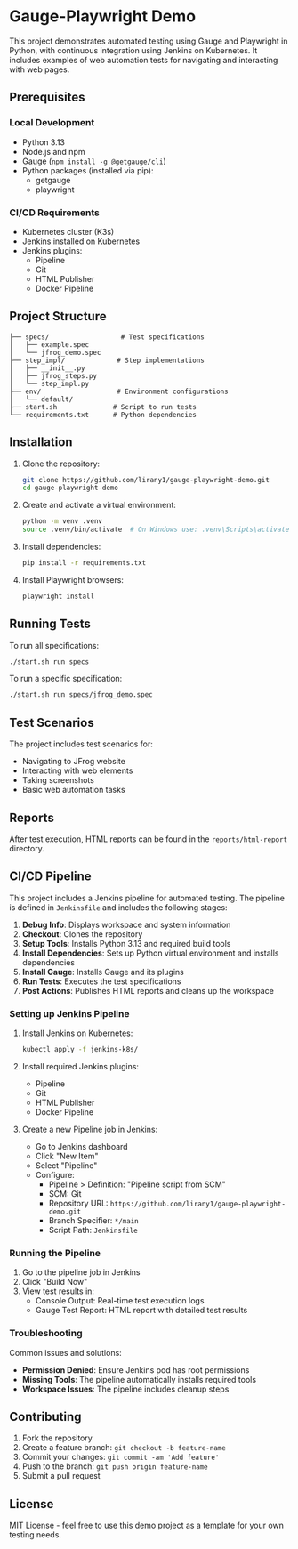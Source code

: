 # Gauge-Playwright Demo

This project demonstrates automated testing using Gauge and Playwright in Python, with continuous integration using Jenkins on Kubernetes. It includes examples of web automation tests for navigating and interacting with web pages.

## Prerequisites

### Local Development
- Python 3.13
- Node.js and npm
- Gauge (`npm install -g @getgauge/cli`)
- Python packages (installed via pip):
  - getgauge
  - playwright

### CI/CD Requirements
- Kubernetes cluster (K3s)
- Jenkins installed on Kubernetes
- Jenkins plugins:
  - Pipeline
  - Git
  - HTML Publisher
  - Docker Pipeline

## Project Structure

```
├── specs/                  # Test specifications
│   ├── example.spec
│   └── jfrog_demo.spec
├── step_impl/             # Step implementations
│   ├── __init__.py
│   ├── jfrog_steps.py
│   └── step_impl.py
├── env/                   # Environment configurations
│   └── default/
├── start.sh              # Script to run tests
└── requirements.txt      # Python dependencies
```

## Installation

1. Clone the repository:
   ```bash
   git clone https://github.com/lirany1/gauge-playwright-demo.git
   cd gauge-playwright-demo
   ```

2. Create and activate a virtual environment:
   ```bash
   python -m venv .venv
   source .venv/bin/activate  # On Windows use: .venv\Scripts\activate
   ```

3. Install dependencies:
   ```bash
   pip install -r requirements.txt
   ```

4. Install Playwright browsers:
   ```bash
   playwright install
   ```

## Running Tests

To run all specifications:
```bash
./start.sh run specs
```

To run a specific specification:
```bash
./start.sh run specs/jfrog_demo.spec
```

## Test Scenarios

The project includes test scenarios for:
- Navigating to JFrog website
- Interacting with web elements
- Taking screenshots
- Basic web automation tasks

## Reports

After test execution, HTML reports can be found in the `reports/html-report` directory.

## CI/CD Pipeline

This project includes a Jenkins pipeline for automated testing. The pipeline is defined in `Jenkinsfile` and includes the following stages:

1. **Debug Info**: Displays workspace and system information
2. **Checkout**: Clones the repository
3. **Setup Tools**: Installs Python 3.13 and required build tools
4. **Install Dependencies**: Sets up Python virtual environment and installs dependencies
5. **Install Gauge**: Installs Gauge and its plugins
6. **Run Tests**: Executes the test specifications
7. **Post Actions**: Publishes HTML reports and cleans up the workspace

### Setting up Jenkins Pipeline

1. Install Jenkins on Kubernetes:
   ```bash
   kubectl apply -f jenkins-k8s/
   ```

2. Install required Jenkins plugins:
   - Pipeline
   - Git
   - HTML Publisher
   - Docker Pipeline

3. Create a new Pipeline job in Jenkins:
   - Go to Jenkins dashboard
   - Click "New Item"
   - Select "Pipeline"
   - Configure:
     - Pipeline > Definition: "Pipeline script from SCM"
     - SCM: Git
     - Repository URL: `https://github.com/lirany1/gauge-playwright-demo.git`
     - Branch Specifier: `*/main`
     - Script Path: `Jenkinsfile`

### Running the Pipeline

1. Go to the pipeline job in Jenkins
2. Click "Build Now"
3. View test results in:
   - Console Output: Real-time test execution logs
   - Gauge Test Report: HTML report with detailed test results

### Troubleshooting

Common issues and solutions:
- **Permission Denied**: Ensure Jenkins pod has root permissions
- **Missing Tools**: The pipeline automatically installs required tools
- **Workspace Issues**: The pipeline includes cleanup steps

## Contributing

1. Fork the repository
2. Create a feature branch: `git checkout -b feature-name`
3. Commit your changes: `git commit -am 'Add feature'`
4. Push to the branch: `git push origin feature-name`
5. Submit a pull request

## License

MIT License - feel free to use this demo project as a template for your own testing needs.
```
